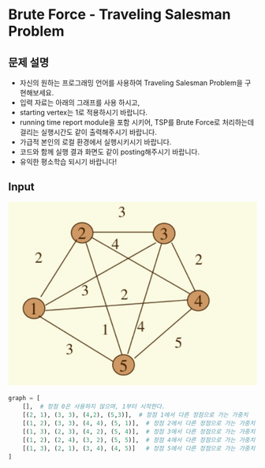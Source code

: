 # Brute Force - Traveling Salesman Problem

## 문제 설명

- 자신의 원하는 프로그래밍 언어를 사용하여 Traveling Salesman Problem을 구현해보세요.
- 입력 자료는 아래의 그래프를 사용 하시고,
- starting vertex는 1로 적용하시기 바랍니다.
- running time report module을 포함 시키어, TSP를 Brute Force로 처리하는데 걸리는 실행시간도 같이 출력해주시기 바랍니다.
- 가급적 본인의 로컬 환경에서 실행시키시기 바랍니다.
- 코드와 함께 실행 결과 화면도 같이 posting해주시기 바랍니다.
- 유익한 평소학습 되시기 바랍니다!

## Input

![Alt text](image.png)

```python
graph = [
    [],  # 정점 0은 사용하지 않으며, 1부터 시작한다.
    [(2, 1), (3, 3), (4,2), (5,3)],  # 정점 1에서 다른 정점으로 가는 가중치
    [(1, 2), (3, 3), (4, 4), (5, 1)],  # 정점 2에서 다른 정점으로 가는 가중치
    [(1, 3), (2, 3), (4, 2), (5, 4)],  # 정점 3에서 다른 정점으로 가는 가중치
    [(1, 2), (2, 4), (3, 2), (5, 5)],  # 정점 4에서 다른 정점으로 가는 가중치
    [(1, 3), (2, 1), (3, 4), (4, 5)]   # 정점 5에서 다른 정점으로 가는 가중치
]
```
